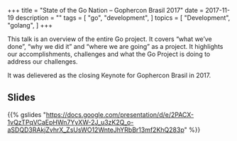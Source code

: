+++
title = "State of the Go Nation – Gophercon Brasil 2017"
date = 2017-11-19
description = ""
tags = [
    "go",
    "development",
]
topics = [
    "Development",
    "golang",
]
+++

This talk is an overview of the entire Go project. It covers “what we’ve done”, “why we did it” and “where we are going” as a project. It highlights our accomplishments, challenges and what the Go Project is doing to address our challenges.

It was delievered as the closing Keynote for Gophercon Brasil in 2017.

<!--more-->

## Slides

{{% gslides "https://docs.google.com/presentation/d/e/2PACX-1vQzTPqVCaEpHWn7YyXW-2J_u3zK2Q_o-aSDQD3RAkjZvhrX_ZsUsWO12WnteJhYRbBr13mf2KhQ283p" %}}
